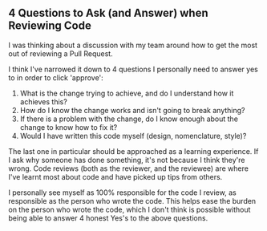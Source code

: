 ## 4 Questions to Ask (and Answer) when Reviewing Code

I was thinking about a discussion with my team around how to get the most out of reviewing a Pull Request.

I think I've narrowed it down to 4 questions I personally need to answer yes to in order to click 'approve':

1) What is the change trying to achieve, and do I understand how it achieves this?
2) How do I know the change works and isn't going to break anything?
3) If there is a problem with the change, do I know enough about the change to know how to fix it?
4) Would I have written this code myself (design, nomenclature, style)?

The last one in particular should be approached as a learning experience. If I ask why someone has done something, it's not because I think they're wrong. Code reviews (both as the reviewer, and the reviewee) are where I've learnt most about code and have picked up tips from others.

I personally see myself as 100% responsible for the code I review, as responsible as the person who wrote the code. This helps ease the burden on the person who wrote the code, which I don't think is possible without being able to answer 4 honest Yes's to the above questions.